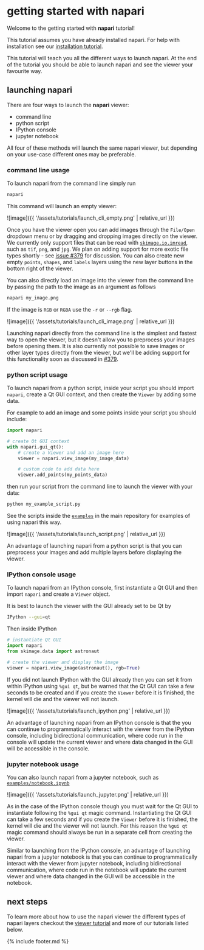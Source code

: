 # getting started with napari

Welcome to the getting started with **napari** tutorial!

This tutorial assumes you have already installed napari. For help with installation see our [installation tutorial](./installation).

This tutorial will teach you all the different ways to launch napari. At the end of the tutorial you should be able to launch napari and see the viewer your favourite way.

## launching napari

There are four ways to launch the **napari** viewer:

- command line
- python script
- IPython console
- jupyter notebook

All four of these methods will launch the same napari viewer, but depending on your use-case different ones may be preferable.

### command line usage

To launch napari from the command line simply run

```sh
napari
```

This command will launch an empty viewer:

![image]({{ '/assets/tutorials/launch_cli_empty.png' | relative_url }})

Once you have the viewer open you can add images through the `File/Open` dropdown menu or by dragging and dropping images directly on the viewer. We currently only support files that can be read with [`skimage.io.imread`](https://scikit-image.org/docs/dev/api/skimage.io.html#skimage.io.imread), such as `tif`, `png`, and `jpg`. We plan on adding support for more exotic file types shortly - see [issue #379](https://github.com/napari/napari/issues/379) for discussion. You can also create new empty `points`, `shapes`, and `labels` layers using the new layer buttons in the bottom right of the viewer.

You can also directly load an image into the viewer from the command line by passing the path to the image as an argument as follows

```sh
napari my_image.png
```

If the image is `RGB` or `RGBA` use the `-r` or `--rgb` flag.

![image]({{ '/assets/tutorials/launch_cli_image.png' | relative_url }})

Launching napari directly from the command line is the simplest and fastest way to open the viewer, but it doesn't allow you to preprocess your images before opening them. It is also currently not possible to save images or other layer types directly from the viewer, but we'll be adding support for this functionality soon as discussed in [#379](https://github.com/napari/napari/issues/379).

### python script usage

To launch napari from a python script, inside your script you should import `napari`, create a Qt GUI context, and then create the `Viewer` by adding some data.

For example to add an image and some points inside your script you should include:

```python
import napari

# create Qt GUI context
with napari.gui_qt():
    # create a Viewer and add an image here
    viewer = napari.view_image(my_image_data)

    # custom code to add data here
    viewer.add_points(my_points_data)
```

then run your script from the command line to launch the viewer with your data:

```sh
python my_example_script.py
```

See the scripts inside the [`examples`](https://github.com/napari/napari/tree/master/examples) in the main repository for examples of using napari this way.

![image]({{ '/assets/tutorials/launch_script.png' | relative_url }})

An advantage of launching napari from a python script is that you can preprocess your images and add multiple layers before displaying the viewer.

### IPython console usage

To launch napari from an IPython console, first instantiate a Qt GUI and then import `napari` and create a `Viewer` object.

It is best to launch the viewer with the GUI already set to be Qt by

```sh
IPython --gui=qt
```

Then inside IPython

```python
# instantiate Qt GUI
import napari
from skimage.data import astronaut

# create the viewer and display the image
viewer = napari.view_image(astronaut(), rgb=True)
```

If you did not launch IPython with the GUI already then you can set it from within IPython using `%gui qt`, but be warned that the Qt GUI can take a few seconds to be created and if you create the `Viewer` before it is finished, the kernel will die and the viewer will not launch.

![image]({{ '/assets/tutorials/launch_ipython.png' | relative_url }})

An advantage of launching napari from an IPython console is that the you can continue to programmatically interact with the viewer from the IPython console, including bidirectional communication, where code run in the console will update the current viewer and where data changed in the GUI will be accessible in the console.

### jupyter notebook usage

You can also launch napari from a jupyter notebook, such as [`examples/notebook.ipynb`](https://github.com/napari/napari/tree/master/examples/notebook.ipynb)

![image]({{ '/assets/tutorials/launch_jupyter.png' | relative_url }})

As in the case of the IPython console though you must wait for the Qt GUI to instantiate following the `%gui qt` magic command. Instantiating the Qt GUI can take a few seconds and if you create the `Viewer` before it is finished, the kernel will die and the viewer will not launch. For this reason the `%gui qt` magic command should always be run in a separate cell from creating the viewer.

Similar to launching from the IPython console, an advantage of launching napari from a jupyter notebook is that you can continue to programmatically interact with the viewer from jupyter notebook, including bidirectional communication, where code run in the notebook will update the current viewer and where data changed in the GUI will be accessible in the notebook.

## next steps

To learn more about how to use the napari viewer the different types of napari layers checkout the [viewer tutorial](./viewer) and more of our tutorials listed below.

{% include footer.md %}
